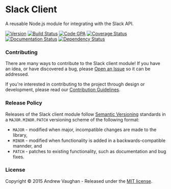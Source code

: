 # Slack Client

A reusable Node.js module for integrating with the Slack API.

[![Version][version-image]][version-url]
[![Build Status][build-image]][build-url]
[![Code GPA][quality-image]][quality-url]
[![Coverage Status][coverage-image]][quality-url]
[![Documentation Status][docs-image]][docs-url]
[![Dependency Status][dependency-image]][dependency-url]


### Contributing

There are many ways to contribute to the Slack client module!  If you have an idea, or have discovered a bug, please
[Open an Issue](https://github.com/slackrpg/slack-client/issues) so it can be addressed.

If you're interested in contributing to the project through design or development, please read our
[Contribution Guidelines](https://github.com/slackrpg/slack-client/blob/master/CONTRIBUTING.md).


### Release Policy

Releases of the Slack client module follow [Semantic Versioning](http://semver.org/) standards in a
`MAJOR.MINOR.PATCH` versioning scheme of the following format:

* `MAJOR` - modified when major, incompatible changes are made to the library,
* `MINOR` - modified when functionality is added in a backwards-compatible mannder, and
* `PATCH` - patches to existing functionality, such as documentation and bug fixes.


### License

Copyright &copy; 2015 Andrew Vaughan - Released under the [MIT license](LICENSE).




[version-image]:    http://img.shields.io/badge/version-0.0.0-blue.svg?style=flat
[version-url]:      https://github.com/slackrpg/slack-client/releases
[build-url]:        https://travis-ci.org/slackrpg/slack-client
[build-image]:      https://travis-ci.org/slackrpg/slack-client.svg?branch=master
[docs-image]:       http://inch-ci.org/github/slackrpg/slack-client.svg?branch=master
[docs-url]:         http://inch-ci.org/github/slackrpg/slack-client
[dependency-image]: https://david-dm.org/slackrpg/slack-client.svg
[dependency-url]:   https://david-dm.org/slackrpg/slack-client
[coverage-image]:   https://codeclimate.com/github/slackrpg/slack-client/badges/coverage.svg
[quality-image]:    https://codeclimate.com/github/slackrpg/slack-client/badges/gpa.svg
[quality-url]:      https://codeclimate.com/github/slackrpg/slack-client
